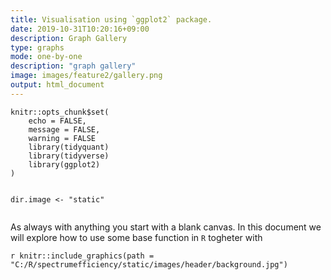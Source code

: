 ```yaml
---
title: Visualisation using `ggplot2` package.
date: 2019-10-31T10:20:16+09:00
description: Graph Gallery
type: graphs
mode: one-by-one
description: "graph gallery"
image: images/feature2/gallery.png
output: html_document
---
```



```{r setup, include=TRUE}
knitr::opts_chunk$set(
	echo = FALSE,
	message = FALSE,
	warning = FALSE
    library(tidyquant)
    library(tidyverse)
    library(ggplot2)
)


dir.image <- "static"


```
As always with anything you start with a blank canvas. In this document we will explore how to use some base function in `R` togheter with 

`r knitr::include_graphics(path = "C:/R/spectrumefficiency/static/images/header/background.jpg")`
